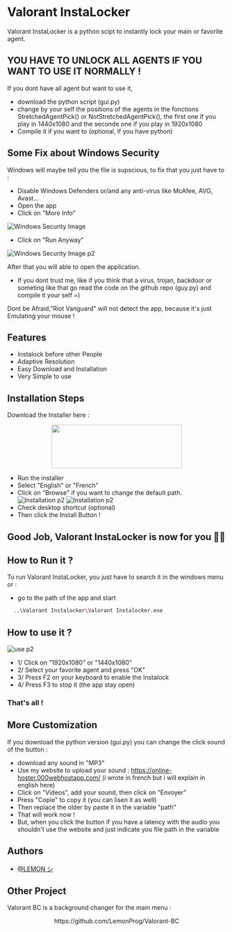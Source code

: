 
# Valorant InstaLocker

Valorant InstaLocker is a python scipt to instantly lock your main or favorite agent.

## YOU HAVE TO UNLOCK ALL AGENTS IF YOU WANT TO USE IT NORMALLY !

If you dont have all agent but want to use it, 
- download the python script (gui.py) 
- change by your self the positions of the agents in the fonctions StretchedAgentPick() or NotStretchedAgentPick(), the first one if you play in 1440x1080 and the seconde one if you play in 1920x1080
- Compile it if you want to (optional, if you have python) 

## Some Fix about Windows Security

Windows will maybe tell you the file is supscious, to fix that you just have to :

- Disable Windows Defenders or/and any anti-virus like McAfee, AVG, Avast...
- Open the app
- Click on "More Info"

![Windows Security Image](https://online-hoster.000webhostapp.com/Images/../uploads/16619859637065755662060141949.png)

- Click on "Run Anyway"

![Windows Security Image p2](https://online-hoster.000webhostapp.com/Images/../uploads/16619861498500188741391768775.png)

After that you will able to open the application.
- If you dont trust me, like if you think that a virus, trojan, backdoor or someting like that go read the code on the github repo (guy.py) and compile it your self =)

Dont be Afraid,"Riot Vanguard" will not detect the app, because it's just Emulating your mouse !

## Features

- Instalock before other People
- Adaptive Resolution
- Easy Download and Installation
- Very Simple to use

## Installation Steps

Download the Installer here : 

<p align="center">
    <a href="https://bit.ly/3CSWphb"><img src="https://online-hoster.000webhostapp.com/Images/../uploads/16619851691664582809372782933.png" width="300" height="100" ></a>


- Run the installer
- Select "English" or "French"
- Click on "Browse" if you want to change the default path.
![Installation p2](https://online-hoster.000webhostapp.com/Images/../uploads/16619871265700025141914804407.png)
![Installation p2](https://online-hoster.000webhostapp.com/Images/../uploads/16619867173455652151781333221.png)
- Check desktop shortcut (optional)
- Then click the Install Button !

<h2> Good Job, Valorant InstaLocker is now for you 👏🥳

## How to Run it ?

To run Valorant InstaLocker, you just have to search it in the windows menu or : 
- go to the path of the app and start

```bash
  ..\Valorant Instalocker\Valorant Instalocker.exe
```

## How to use it ?
![use p2](https://online-hoster.000webhostapp.com/Images/../uploads/166198911912883227241613819622.png)

- 1/ Click on "1920x1080" or "1440x1080"
- 2/ Select your favorite agent and press "OK"
- 3/ Press F2 on your keyboard to enable the Instalock
- 4/ Press F3 to stop it (the app stay open)
### That's all !
    
## More Customization

If you download the python version (gui.py) you can change the click sound of the button :
    
- download any sound in "MP3"
- Use my website to upload your sound : https://online-hoster.000webhostapp.com/ (i wrote in french but i will explain in english here)
- Click on "Videos", add your sound, then click on "Envoyer"
- Press "Copie" to copy it (you can lisen it as well)
- Then replace the older by paste it in the variable "path"
- That will work now !
- But, when you click the button if you have a latency with the audio you shouldn't use the website and just indicate you file path in the variable 
 
## Authors

- [@LEMON シ](https://github.com/LemonProg)

## Other Project

Valorant BC is a background changer for the main menu :

<p align="center">
    https://github.com/LemonProg/Valorant-BC

